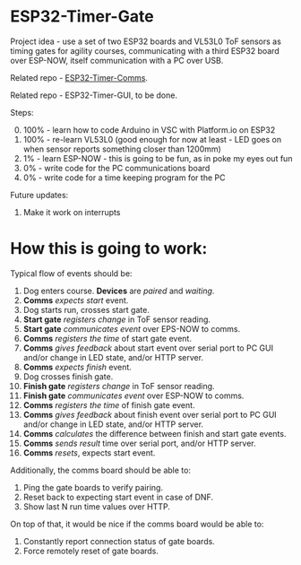 # ESP32-Timer-Gate

Project idea - use a set of two ESP32 boards and VL53L0 ToF sensors as timing gates for agility courses, communicating with a third ESP32 board over ESP-NOW, itself communication with a PC over USB.

Related repo - [ESP32-Timer-Comms](https://github.com/pawel-0skill/ESP32-Timer-Comms).

Related repo - ESP32-Timer-GUI, to be done.

Steps:

0. 100% - learn how to code Arduino in VSC with Platform.io on ESP32
1. 100% - re-learn VL53L0 (good enough for now at least - LED goes on when sensor reports something closer than 1200mm)
2. 1% - learn ESP-NOW - this is going to be fun, as in poke my eyes out fun
3. 0% - write code for the PC communications board
4. 0% - write code for a time keeping program for the PC

Future updates:

1. Make it work on interrupts

# How this is going to work:

Typical flow of events should be:

1. Dog enters course. __Devices__ are _paired_ and _waiting_.
2. __Comms__ _expects start_ event.
3. Dog starts run, crosses start gate.
4. __Start gate__ _registers change_ in ToF sensor reading.
5. __Start gate__ _communicates event_ over EPS-NOW to comms.
6. __Comms__ _registers the time_ of start gate event.
7. __Comms__ _gives feedback_ about start event over serial port to PC GUI and/or change in LED state, and/or HTTP server.
8. __Comms__ _expects finish_ event. 
9. Dog crosses finish gate.
10. __Finish gate__ _registers change_ in ToF sensor reading.
11. __Finish gate__ _communicates event_ over ESP-NOW to comms.
12. __Comms__ _registers the time_ of finish gate event.
13. __Comms__ _gives feedback_ about finish event over serial port to PC GUI and/or change in LED state, and/or HTTP server.
14. __Comms__ _calculates_ the difference between finish and start gate events.
16. __Comms__ _sends result_ time over serial port, and/or HTTP server.
17. __Comms__ _resets_, expects start event.

Additionally, the comms board should be able to:

1. Ping the gate boards to verify pairing.
2. Reset back to expecting start event in case of DNF.
3. Show last N run time values over HTTP.

On top of that, it would be nice if the comms board would be able to:

1. Constantly report connection status of gate boards.
2. Force remotely reset of gate boards.

